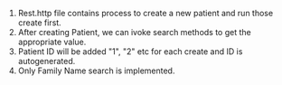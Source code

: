 1. Rest.http file contains process to create a new patient and run those create first.
2. After creating Patient, we can ivoke search methods to get the appropriate value.
3. Patient ID will be added "1", "2" etc for each create and ID is autogenerated. 
4. Only Family Name search is implemented.
